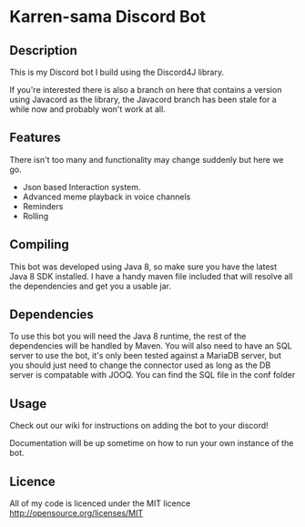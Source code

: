 Karren-sama Discord Bot
==========================

Description
-----------

This is my Discord bot I build using the Discord4J library.

If you're interested there is also a branch on here that contains a version using Javacord as the library, the Javacord branch has been stale for a while now and probably won't work at all.


Features
--------

There isn't too many and functionality may change suddenly but here we go.<br/>
* Json based Interaction system.<br/>
* Advanced meme playback in voice channels<br/>
* Reminders
* Rolling

Compiling
---------

This bot was developed using Java 8, so make sure you have the latest Java 8 SDK installed.
I have a handy maven file included that will resolve all the dependencies and get you a usable jar.

Dependencies
------------

To use this bot you will need the Java 8 runtime, the rest of the dependencies will be handled by Maven.
You will also need to have an SQL server to use the bot, it's only been tested against a MariaDB server, but you should just need to change the connector used as long as the DB server is compatable with JOOQ.
You can find the SQL file in the conf folder


Usage
-----

Check out our wiki for instructions on adding the bot to your discord!

Documentation will be up sometime on how to run your own instance of the bot.


Licence
-------

All of my code is licenced under the MIT licence<br/>
<a href="http://opensource.org/licenses/MIT">http://opensource.org/licenses/MIT</a>
